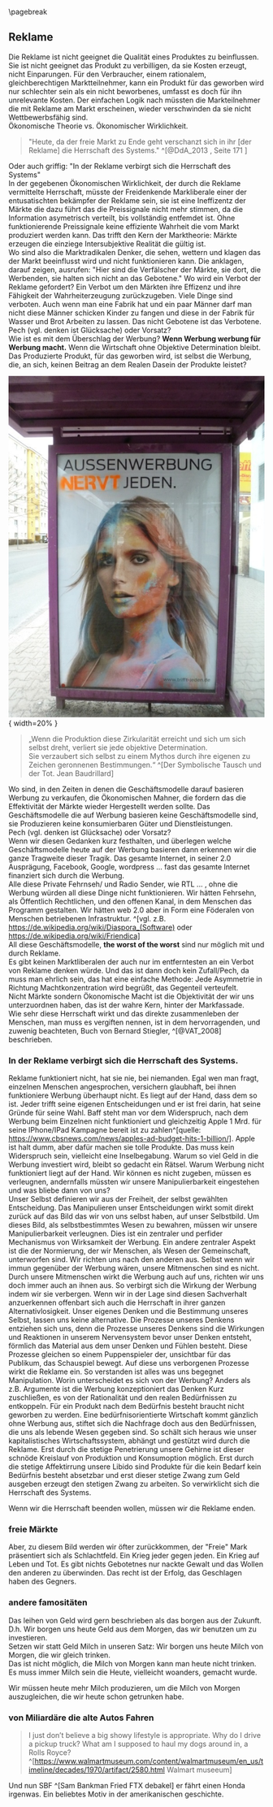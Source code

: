 \pagebreak

## Reklame

Die Reklame ist nicht geeignet die Qualität eines Produktes zu beinflussen. Sie ist nicht geeignet das Produkt zu verbilligen, da sie Kosten erzeugt, nicht Einparungen. Für den Verbraucher, einem rationalem, gleichberechtigen Marktteilnehmer, kann ein Produkt für das geworben wird nur schlechter sein als ein nicht beworbenes, umfasst es doch für ihn unrelevante Kosten. Der einfachen Logik nach müssten die Markteilnehmer die mit Reklame am Markt erscheinen, wieder verschwinden da sie nicht Wettbewerbsfähig sind.  
Ökonomische Theorie vs. Ökonomischer Wirklichkeit.  

> "Heute, da der freie Markt zu Ende geht verschanzt sich in ihr [der Reklame] die Herrschaft des Systems." 
^[@DdA_2013 , Seite 171 ]  

Oder auch griffig:
"In der Reklame verbirgt sich die Herrschaft des Systems"  
In der gegebenen Ökonomischen Wirklichkeit, der durch die Reklame vermittelte Herrschaft, müsste der Freidenkende Markliberale einer der entusatischten bekämpfer der Reklame sein, sie ist eine Ineffizentz der Märkte die dazu führt das die Preissignale nicht mehr stimmen, da die Information asymetrisch verteilt, bis vollständig entfemdet ist. Ohne funktionierende Preissignale keine effiziente Wahrheit die vom Markt produziert werden kann. Das trifft den Kern der Marktheorie: Märkte erzeugen die einziege Intersubjektive Realität die gültig ist.  
Wo sind also die Marktradikalen Denker, die sehen, wettern und klagen das der Markt beeinflusst wird und nicht funktionieren kann. Die anklagen, darauf zeigen, ausrufen: "Hier sind die Verfälscher der Märkte, sie dort, die Werbenden, sie halten sich nicht an das Gebotene." Wo wird ein Verbot der Reklame gefordert? Ein Verbot um den Märkten ihre Effizenz und ihre Fähigkeit der Wahrheiterzeugung zurückzugeben. Viele Dinge sind verboten. Auch wenn man eine Fabrik hat und ein paar Männer darf man nicht diese Männer schicken Kinder zu fangen und diese in der Fabrik für Wasser und Brot Arbeiten zu lassen. Das nicht Gebotene ist das Verbotene.  
Pech (vgl. denken ist Glücksache) oder Vorsatz?  
Wie ist es mit dem Überschlag der Werbung? **Wenn Werbung werbung für Werbung macht.** Wenn die Wirtschaft ohne Objektive Determination bleibt. Das Produzierte Produkt, für das geworben wird, ist selbst die Werbung, die, an sich, keinen Beitrag an dem Realen Dasein der Produkte leistet?  

 ![Ausenwerbung für Ausenwerbung](resources/reklame-nervt.jpg){ width=20% }

>„Wenn die Produktion diese Zirkularität erreicht und sich um sich selbst dreht, verliert sie jede objektive Determination.  
Sie verzaubert sich selbst zu einem Mythos durch ihre eigenen zu Zeichen geronnenen Bestimmungen.“ ^[Der Symbolische Tausch und der Tot.
Jean Baudrillard]

Wo sind, in den Zeiten in denen die Geschäftsmodelle darauf basieren Werbung zu verkaufen, die Ökonomischen Mahner, die fordern das die Effektivität der Märkte wieder Hergestellt werden sollte. Das Geschäftsmodelle die auf Werbung basieren keine Geschäftsmodelle sind, sie Produzieren keine konsumierbaren Güter und Dienstleistungen.  
Pech (vgl. denken ist Glücksache) oder Vorsatz?  
Wenn wir diesen Gedanken kurz festhalten, und überlegen welche Geschäftsmodelle heute auf der Werbung basieren dann erkennen wir die ganze Tragweite dieser Tragik. Das gesamte Internet, in seiner 2.0 Ausprägung, Facebook, Google, wordpress ... fast das gesamte Internet finanziert sich durch die Werbung.  
Alle diese Private Fehrnseh/ und Radio Sender, wie RTL ... , ohne die Werbung würden all diese Dinge nicht funktionieren. Wir hätten Fehrsehn, als Öffentlich Rechtlichen, und den offenen Kanal, in dem Menschen das Programm gestalten. Wir hätten web 2.0 aber in Form eine Föderalen von Menschen betriebenen Infrastruktur. ^[vgl. z.B. https://de.wikipedia.org/wiki/Diaspora_(Software) oder https://de.wikipedia.org/wiki/Friendica]  
All diese Geschäftsmodelle, **the worst of the worst** sind nur möglich mit und durch Reklame.  
Es gibt keinen Marktliberalen der auch nur im entferntesten an ein Verbot von Reklame denken würde. Und das ist dann doch kein Zufall/Pech, da muss man ehrlich sein, das hat eine einfache Methode: Jede Asymmetrie in Richtung Machtkonzentration wird begrüßt, das Gegenteil verteufelt.  
Nicht Märkte sondern Ökonomische Macht ist die Objektivität der wir uns unterzuordnen haben, das ist der wahre Kern, hinter der Markfassade.  
Wie sehr diese Herrschaft wirkt und das direkte zusammenleben der Menschen, man muss es vergiften nennen, ist in dem hervorragenden, und zuwenig beachteten, Buch von Bernard Stiegler, ^[@VAT_2008] beschrieben.  


### In der Reklame verbirgt sich die Herrschaft des Systems.

Reklame funktioniert nicht, hat sie nie, bei niemanden. Egal wen man fragt, einzelnen Menschen angesprochen, versichern glaubhaft, bei ihnen funktioniere Werbung überhaupt nicht. Es liegt auf der Hand, dass dem so ist. Jeder trifft seine eigenen Entscheidungen und er ist frei darin, hat seine Gründe für seine Wahl. 
Baff steht man vor dem Widerspruch, nach dem Werbung beim Einzelnen nicht funktioniert und gleichzeitig Apple 1 Mrd. für seine IPhone/IPad Kampagne bereit ist zu zahlen^[quelle: https://www.cbsnews.com/news/apples-ad-budget-hits-1-billion/]. Apple ist halt dumm, aber dafür machen sie tolle Produkte. Das muss kein Widerspruch sein, vielleicht eine Inselbegabung. Warum so viel Geld in die Werbung investiert wird, bleibt so gedacht ein Rätsel.
Warum Werbung nicht funktioniert liegt auf der Hand. Wir können es nicht zugeben, müssen es verleugnen, andernfalls müssten wir unsere Manipulierbarkeit eingestehen und was bliebe dann von uns?    
Unser Selbst definieren wir aus der Freiheit, der selbst gewählten Entscheidung. Das Manipulieren unser Entscheidungen wirkt somit direkt  zurück auf das Bild das wir von uns selbst haben, auf unser Selbstbild. Um dieses Bild, als selbstbestimmtes Wesen zu bewahren, müssen wir unsere Manipulierbarkeit verleugnen. Dies ist ein zentraler und perfider Mechanismus von Wirksamkeit der Werbung. Ein andere zentraler Aspekt ist die der Normierung, der wir Menschen, als Wesen der Gemeinschaft, unterworfen sind. Wir richten uns nach den anderen aus. Selbst wenn wir immun gegenüber der Werbung wären, unsere Mitmenschen sind es nicht. Durch unsere Mitmenschen wirkt die Werbung auch auf uns, richten wir uns doch immer auch an ihnen aus.
So verbirgt sich die Wirkung der Werbung indem wir sie verbergen. Wenn wir in der Lage sind diesen Sachverhalt anzuerkennen offenbart sich auch die Herrschaft in ihrer ganzen Alternativlosigkeit.  Unser eigenes Denken und die Bestimmung unseres Selbst, lassen uns keine alternative. Die Prozesse unseres Denkens entziehen sich uns, denn die Prozesse unseres Denkens sind die Wirkungen und Reaktionen in unserem Nervensystem bevor unser Denken entsteht, förmlich das Material aus dem unser Denken und Fühlen besteht. Diese Prozesse gleichen so einem Puppenspieler der, unsichtbar für das Publikum, das Schauspiel bewegt. Auf diese uns verborgenen Prozesse wirkt die Reklame ein.
So verstanden ist alles was uns begegnet Manipulation. Worin unterscheidet es sich von der Werbung? Anders als z.B. Argumente ist die Werbung konzeptioniert das Denken Kurz zuschließen, es von der Rationalität und den realen Bedürfnissen zu entkoppeln. Für ein Produkt nach dem Bedürfnis besteht braucht nicht geworben zu werden. Eine bedürfnisorientierte Wirtschaft kommt gänzlich ohne Werbung aus, stiftet sich die Nachfrage doch aus den Bedürfnissen, die uns als lebende Wesen gegeben sind. So schält sich heraus wie unser kapitalistisches Wirtschaftssystem, abhängt und gestützt wird durch die Reklame. Erst durch die stetige Penetrierung unsere Gehirne  ist dieser schnöde Kreislauf von Produktion und Konsumoption möglich. Erst durch die stetige Affektirrung unsere Libido sind Produkte für die kein Bedarf kein Bedürfnis besteht absetzbar und erst dieser stetige Zwang zum Geld ausgeben erzeugt den stetigen Zwang zu arbeiten. 
So verwirklicht sich die Herrschaft des Systems.

Wenn wir die Herrschaft beenden wollen, müssen wir die Reklame enden.

### freie Märkte

Aber, zu diesem Bild werden wir öfter zurückkommen, der "Freie" Mark präsentiert sich als Schlachtfeld. Ein Krieg jeder gegen jeden. Ein Krieg auf Leben und Tot. Es gibt nichts Gebotetnes nur nackte Gewalt und das Wollen den anderen zu überwinden. Das recht ist der Erfolg, das Geschlagen haben des Gegners.  
 
### andere famositäten
 
Das leihen von Geld wird gern beschrieben als das borgen aus der Zukunft. D.h. Wir borgen uns heute Geld aus dem Morgen, das wir benutzen um zu investieren.   
Setzen wir statt Geld Milch in unseren Satz:
Wir borgen uns heute Milch von Morgen, die wir gleich trinken.  
Das ist nicht möglich, die Milch von Morgen kann man heute nicht trinken. Es muss immer Milch sein die Heute, vielleicht woanders, gemacht wurde.

 Wir müssen heute mehr Milch produzieren, um die Milch von Morgen auszugleichen, die wir heute schon getrunken habe.

### von Miliardäre die alte Autos Fahren

> I just don’t believe a big showy lifestyle is appropriate. Why do I drive a pickup truck? What am I supposed to haul my dogs around in, a Rolls Royce? ^[https://www.walmartmuseum.com/content/walmartmuseum/en_us/timeline/decades/1970/artifact/2580.html Walmart museeum]  

Und nun SBF ^[Sam Bankman Fried FTX debakel] er fährt einen Honda irgenwas. Ein beliebtes Motiv in der amerikanischen geschichte.  

